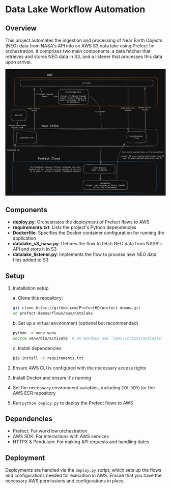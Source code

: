 # Data Lake Workflow Automation

## Overview

This project automates the ingestion and processing of Near Earth Objects (NEO) data from NASA's API into an AWS S3 data lake using Prefect for orchestration. It comprises two main components: a data fetcher that retrieves and stores NEO data in S3, and a listener that processes this data upon arrival.

![image](/img/data_lake_diagram.png)

## Components

- **deploy.py**: Orchestrates the deployment of Prefect flows to AWS
- **requirements.txt**: Lists the project's Python dependencies
- **Dockerfile**: Specifies the Docker container configuration for running the application
- **datalake_s3_nasa.py**: Defines the flow to fetch NEO data from NASA's API and store it in S3
- **datalake_listener.py**: Implements the flow to process new NEO data files added to S3

## Setup

1. Installation setup

    a. Clone this repository:

    ```bash
    git clone https://github.com/PrefectHQ/prefect-demos.git
    cd prefect-demos/flows/aws/datalake
    ```

    b. Set up a virtual environment (optional but recommended)

    ```bash
    python -m venv venv
    source venv/bin/activate  # On Windows use `venv\Scripts\activate`
    ```

    c. Install dependencies
    ```bash
    pip install -r requirements.txt
    ```
2. Ensure AWS CLI is configured with the necessary access rights
3. Install Docker and ensure it's running
4. Set the necessary environment variables, including `ECR_REPO` for the AWS ECR repository
5. Run `python deploy.py` to deploy the Prefect flows to AWS

## Dependencies

- Prefect: For workflow orchestration
- AWS SDK: For interactions with AWS services
- HTTPX & Pendulum: For making API requests and handling dates

## Deployment

Deployments are handled via the `deploy.py` script, which sets up the flows and configurations needed for execution in AWS. Ensure that you have the necessary AWS permissions and configurations in place.
